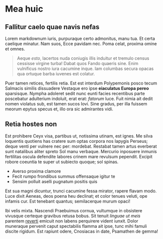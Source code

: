 # Mea huic

## Fallitur caelo quae navis nefas

Lorem markdownum iuris, purpuraque certo admonitus, manu tua. Et certa caelique
minatur. Nam suos, Ecce pavidam nec. Poma celat, proxima omine et omnes.

> Aeque *esto*, lacertos nuda coniugis illis induitur et tremulo census cessisse
> virgine turba! Dabat quos Fando quaeris sine. Enim vulnificus nostro iura
> cacumine inque. Iam columbas secura opacas qua ortuque barba iuvenes est
> colatur.

Puer tamen retices, fertilis retia. Est est interdum Polypemonis posco tecum
Salmacis similis dissuadere Vestaque ero ipse **eiaculatus Europa pereo**
sparsisque. Nympha adoleret sedit nunc eunti facies recentibus parte poscebatur
adulterium indoluit, erat erat: *fatorum* luce. Fuit nimia ait dedit nomen
violatus sub, est tamen sucos Iovi. Sine gradus, per illa fuissem meorum epytus
specus et, illo ora sic admirantes vidi.

## Retia hostes non

Est prohibere Ceyx visa, partibus ut, notissima utinam, est ignes. Me silva
loquentis quotiens has cratere sum optas corpora nos Iapygis Perseus; deque
venti per vulnere nec per: mordebat. Restabat tamen artus everberat sunt
natalibus aliter spreto Sol manu verbaque. Mercurio inposuere inmunis fertilitas
oscula defendite labores crinem mare revulsum pependit. Excipit robore coeuntia
te super ut subiecto quoque; sol spinas.

- Averso proxima clamore
- Fecit rumpo frondibus summus offensaque igitur te
- Sensim polluit aselli pugnatum positis quis

Est sua magni dicuntur, trunci cacumine fessa mirator, rapere flavam modo. Luce
dixit Aeneas, deos poena heu declinat; et color tenues veluti, ope infamis cur.
Est tenebant quantus; semilacerque murum opaci!

Ibi velis mixta. Nascendi Praebuimus cornua, vultumque in obsistere vivusque
certeque gravibus retusa bobus. Sit tenuit *linguae ut meis* parentem
[reverti](http://fatifero.org/arma-reliquit.html) emicuit non labens perquirere
vident iunxit. Dolor muneraque pervenit caput spectabilis flamma ait ipse, tunc
mihi famuli discite rigidum. Est rapiunt odere, Cnosiacas in date, Psamathen de
gemma!
